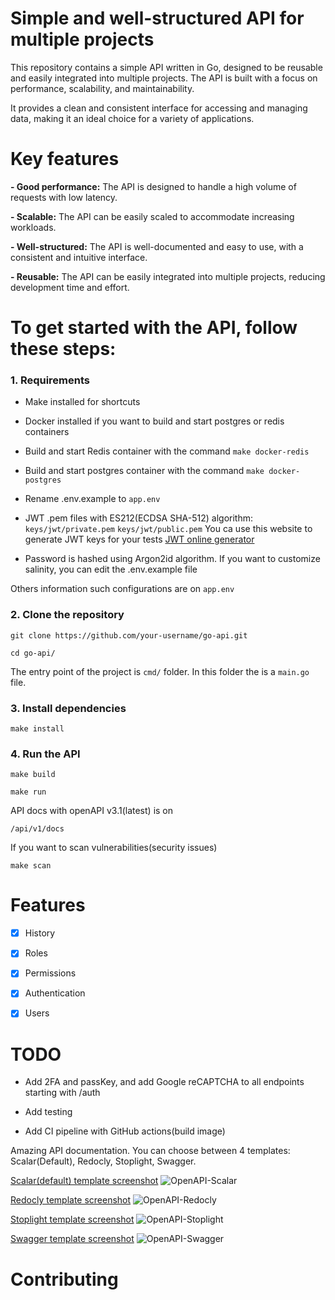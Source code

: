# Simple and well-structured API for multiple projects

This repository contains a simple API written in Go, designed to be reusable and easily integrated into multiple projects. The API is built with a focus on performance, scalability, and maintainability. 

It provides a clean and consistent interface for accessing and managing data, making it an ideal choice for a variety of applications.


# Key features

**- Good performance:** The API is designed to handle a high volume of requests with low latency.

**- Scalable:** The API can be easily scaled to accommodate increasing workloads.

**- Well-structured:** The API is well-documented and easy to use, with a consistent and intuitive interface.

**- Reusable:** The API can be easily integrated into multiple projects, reducing development time and effort.

# To get started with the API, follow these steps:

### 1. Requirements

  - Make installed for shortcuts

  - Docker installed if you want to build and start postgres or redis containers

  - Build and start Redis container with the command ```make docker-redis```

  - Build and start postgres container with the command ```make docker-postgres```

  - Rename .env.example to ```app.env```

  - JWT .pem files with ES212(ECDSA SHA-512) algorithm: ```keys/jwt/private.pem``` ```keys/jwt/public.pem```
    You ca use this website to generate JWT keys for your tests [JWT online generator](https://jwt-keys.21no.de/) 

  - Password is hashed using Argon2id algorithm. If you want to customize salinity, you can edit the .env.example file


  Others information such configurations are on ```app.env```

### 2. Clone the repository

```
git clone https://github.com/your-username/go-api.git
```

```
cd go-api/
```

The entry point of the project is `cmd/` folder. In this folder the is a `main.go` file.

### 3. Install dependencies

```
make install
```

### 4. Run the API

```
make build
```

```
make run
```

API docs with openAPI v3.1(latest) is on 
```
/api/v1/docs
```

If you want to scan vulnerabilities(security issues)
```
make scan
```

# Features

- [x] History

- [x] Roles

- [x] Permissions

- [x] Authentication

- [x] Users

# TODO

- Add 2FA and passKey, and add Google reCAPTCHA to all endpoints starting with /auth

- Add testing

- Add CI pipeline with GitHub actions(build image)


Amazing API documentation. You can choose between 4 templates: Scalar(Default), Redocly, Stoplight, Swagger. 

<ins>Scalar(default) template screenshot</ins>
![OpenAPI-Scalar](https://github.com/user-attachments/assets/0092f0e1-e2c5-4e38-a618-437097327e24)

<ins>Redocly template screenshot</ins>
![OpenAPI-Redocly](https://github.com/user-attachments/assets/1e1708aa-f355-446d-aa19-9f2ab16e08fa)

<ins>Stoplight template screenshot</ins>
![OpenAPI-Stoplight](https://github.com/user-attachments/assets/fa0595e6-46f2-48aa-a379-af19a854bc06)

<ins>Swagger template screenshot</ins>
![OpenAPI-Swagger](https://github.com/user-attachments/assets/823fbfe6-7886-450d-b58f-81b66b13f2b4)


# Contributing

